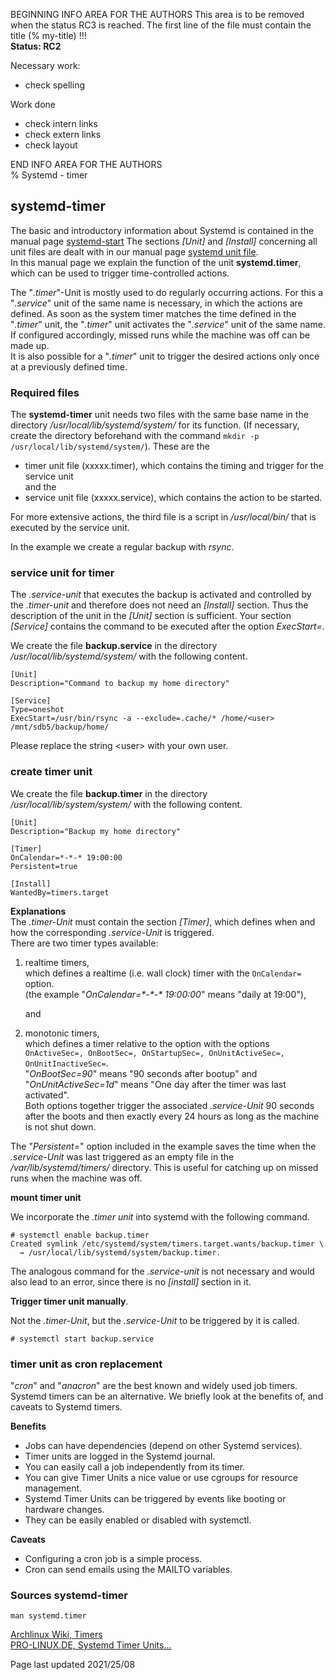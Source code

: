 BEGINNING   INFO AREA FOR THE AUTHORS
This area is to be removed when the status RC3 is reached. The first line of the file must contain the title (% my-title) !!!  
**Status: RC2**

Necessary work:

+ check spelling  

Work done

+ check intern links  
+ check extern links  
+ check layout  

END   INFO AREA FOR THE AUTHORS  
% Systemd - timer

## systemd-timer

The basic and introductory information about Systemd is contained in the manual page [systemd-start](0710-systemd-start_en.md#systemd---the-system-and-services-manager) The sections *[Unit]* and *[Install]* concerning all unit files are dealt with in our manual page [systemd unit file](0711-systemd-unit-datei_en.md#systemd-unit-file).  
In this manual page we explain the function of the unit **systemd.timer**, which can be used to trigger time-controlled actions.

The "*.timer*"-Unit is mostly used to do regularly occurring actions. For this a "*.service*" unit of the same name is necessary, in which the actions are defined. As soon as the system timer matches the time defined in the "*.timer*" unit, the "*.timer*" unit activates the "*.service*" unit of the same name.  
If configured accordingly, missed runs while the machine was off can be made up.  
It is also possible for a "*.timer*" unit to trigger the desired actions only once at a previously defined time.

### Required files

The **systemd-timer** unit needs two files with the same base name in the directory */usr/local/lib/systemd/system/* for its function. (If necessary, create the directory beforehand with the command `mkdir -p /usr/local/lib/systemd/system/`). These are the

+ timer unit file (xxxxx.timer), which contains the timing and trigger for the service unit  
    and the  
+ service unit file (xxxxx.service), which contains the action to be started.

For more extensive actions, the third file is a script in */usr/local/bin/* that is executed by the service unit.

In the example we create a regular backup with *rsync*.

### service unit for timer

The *.service-unit* that executes the backup is activated and controlled by the *.timer-unit* and therefore does not need an *[Install]* section. Thus the description of the unit in the *[Unit]* section is sufficient. Your section *[Service]* contains the command to be executed after the option *ExecStart=*.

We create the file **backup.service** in the directory */usr/local/lib/systemd/system/* with the following content.

~~~
[Unit]
Description="Command to backup my home directory"

[Service]
Type=oneshot
ExecStart=/usr/bin/rsync -a --exclude=.cache/* /home/<user> /mnt/sdb5/backup/home/
~~~

Please replace the string \<user\> with your own user.

### create timer unit

We create the file **backup.timer** in the directory */usr/local/lib/system/system/* with the following content.

~~~
[Unit]
Description="Backup my home directory"

[Timer]
OnCalendar=*-*-* 19:00:00
Persistent=true

[Install]
WantedBy=timers.target
~~~

**Explanations**  
The *.timer-Unit* must contain the section *[Timer]*, which defines when and how the corresponding *.service-Unit* is triggered.  
There are two timer types available:

1. realtime timers,  
    which defines a realtime (i.e. wall clock) timer with the `OnCalendar=` option.  
    (the example "*OnCalendar=\*-\*-\* 19:00:00*" means "daily at 19:00"),
    
    and  
2. monotonic timers,  
    which defines a timer relative to the option with the options `OnActiveSec=, OnBootSec=, OnStartupSec=, OnUnitActiveSec=, OnUnitInactiveSec=`.  
    "*OnBootSec=90*" means "90 seconds after bootup" and  
    "*OnUnitActiveSec=1d*" means "One day after the timer was last activated".  
    Both options together trigger the associated *.service-Unit* 90 seconds after the boots and then exactly every 24 hours as long as the machine is not shut down.

The "*Persistent=*" option included in the example saves the time when the *.service-Unit* was last triggered as an empty file in the */var/lib/systemd/timers/* directory. This is useful for catching up on missed runs when the machine was off.

**mount timer unit**

We incorporate the *.timer unit* into systemd with the following command.

~~~
# systemctl enable backup.timer
Created symlink /etc/systemd/system/timers.target.wants/backup.timer \
  → /usr/local/lib/systemd/system/backup.timer.
~~~

The analogous command for the *.service-unit* is not necessary and would also lead to an error, since there is no *[install]* section in it.

**Trigger timer unit manually**.

Not the *.timer-Unit*, but the *.service-Unit* to be triggered by it is called.

~~~
# systemctl start backup.service
~~~

### timer unit as cron replacement

"*cron*" and "*anacron*" are the best known and widely used job timers. Systemd timers can be an alternative. We briefly look at the benefits of, and caveats to Systemd timers.

**Benefits**

+ Jobs can have dependencies (depend on other Systemd services).
+ Timer units are logged in the Systemd journal.
+ You can easily call a job independently from its timer.
+ You can give Timer Units a nice value or use cgroups for resource management.
+ Systemd Timer Units can be triggered by events like booting or hardware changes.
+ They can be easily enabled or disabled with systemctl.

**Caveats**

+ Configuring a cron job is a simple process.
+ Cron can send emails using the MAILTO variables. 

### Sources systemd-timer

~~~
man systemd.timer
~~~

[Archlinux Wiki, Timers](https://wiki.archlinux.org/index.php/Systemd/Timers)  
[PRO-LINUX.DE, Systemd Timer Units...](https://www.pro-linux.de/artikel/2/1992/systemd-timer-units-f%C3%BCr-zeitgesteuerte-aufgaben-verwenden.html)

<div id="rev">Page last updated 2021/25/08</div>
